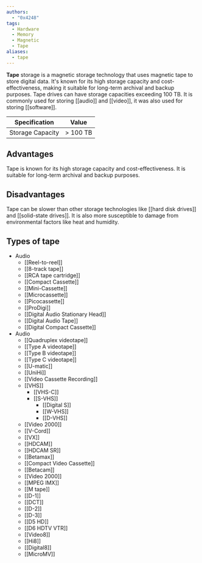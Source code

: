 ```yaml
---
authors: 
  - "0x4248"
tags:
  - Hardware
  - Memory
  - Magnetic
  - Tape
aliases:
  - tape
---
```

**Tape** storage is a magnetic storage technology that uses magnetic tape to store digital data. It's known for its high storage capacity and cost-effectiveness, making it suitable for long-term archival and backup purposes. Tape drives can have storage capacities exceeding 100 TB. It is commonly used for storing [[audio]] and [[video]], it was also used for storing [[software]].

| Specification    | Value    |
| ---------------- | -------- |
| Storage Capacity | > 100 TB |
## Advantages
Tape is known for its high storage capacity and cost-effectiveness. It is suitable for long-term archival and backup purposes.

## Disadvantages
Tape can be slower than other storage technologies like [[hard disk drives]] and [[solid-state drives]]. It is also more susceptible to damage from environmental factors like heat and humidity.

## Types of tape
- Audio
	- [[Reel-to-reel]]
	- [[8-track tape]]
	- [[RCA tape cartridge]]
	- [[Compact Cassette]]
	- [[Mini-Cassette]]
	- [[Microcassette]]
	- [[Picocassette]]
	- [[ProDigi]]
	- [[Digital Audio Stationary Head]]
	- [[Digital Audio Tape]]
	- [[Digital Compact Cassette]]
- Audio
	- [[Quadruplex videotape]]
	- [[Type A videotape]]
	- [[Type B videotape]]
	- [[Type C videotape]]
	- [[U-matic]]
	- [[UniHi]]
	- [[Video Cassette Recording]]
	- [[VHS]]
		- [[VHS-C]]
		- [[S-VHS]]
			- [[Digital S]]
			- [[W-VHS]]
			- [[D-VHS]]
	- [[Video 2000]]
	- [[V-Cord]]
	- [[VX]]
	- [[HDCAM]]
	- [[HDCAM SR]]
	- [[Betamax]]
	- [[Compact Video Cassette]]
	- [[Betacam]]
	- [[Video 2000]]
	- [[MPEG IMX]]
	- [[M tape]]
	- [[D-1]]
	- [[DCT]]
	- [[D-2]]
	- [[D-3]]
	- [[D5 HD]]
	- [[D6 HDTV VTR]]
	- [[Video8]]
	- [[Hi8]]
	- [[Digital8]]
	- [[MicroMV]]
